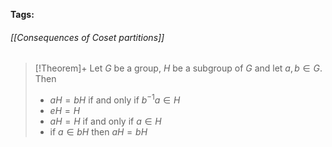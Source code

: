 **Tags:** 
###### [[Consequences of Coset partitions]]
> [!Theorem]+
> Let $G$ be a group, $H$ be a subgroup of $G$ and let $a,b\in G$. Then
> - $aH=bH$ if and only if $b^{-1}a\in H$
> - $eH=H$
> - $aH=H$ if and only if $a\in H$
> - if $a\in bH$ then $aH=bH$


